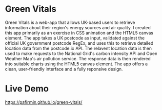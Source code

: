 # Green Vitals

Green Vitals is a web-app that allows UK-based users to retrieve information about their region's energy sources
and air quality. I created this app primarily as an exercise in CSS animation and the HTML5 canvas element.
The app takes a UK postcode as input, validated against the official UK government postcode RegEx, and uses this
to retrieve detailed location data from the postcode.io API. The relavent location data is then used to make requests to 
the National Grid's carbon intensity API and Open Weather Map's air pollution service. The response data
is then rendered into suitable charts using the HTML5 canvas element. The app offers a clean, user-friendly interface
and a fully reponsive design.

# Live Demo

https://pafirmin.github.io/green-vitals/
